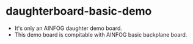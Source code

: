 # daughterboard-basic-demo
  - It's only an AINFOG daughter demo board. 
  - This demo board is compitable with AINFOG basic backplane board.
